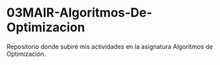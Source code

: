 # 03MAIR-Algoritmos-De-Optimizacion
Repositorio donde subiré mis actividades en la asignatura Algoritmos de Optimización.

